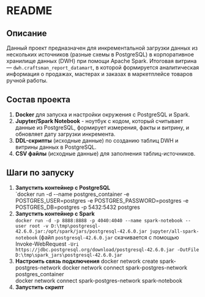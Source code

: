 # README

## Описание

Данный проект предназначен для инкрементальной загрузки данных из нескольких источников (разные схемы в PostgreSQL) в корпоративное хранилище данных (DWH) при помощи Apache Spark. Итоговая витрина — `dwh.craftsman_report_datamart`, в которой формируется аналитическая информация о продажах, мастерах и заказах в маркетплейсе товаров ручной работы.

## Состав проекта

1. **Docker** для запуска и настройки окружения с PostgreSQL и Spark.  
2. **Jupyter/Spark Notebook** - ноутбук с кодом, который считывает данные из PostgreSQL, формирует измерения, факты и витрину, и обновляет дату загрузки инкремента.  
3. **DDL-скрипты** (исходные данные) по созданию таблиц DWH и витрины данных в PostgreSQL.  
4. **CSV файлы** (исходные данные) для заполнения таблиц-источников.


## Шаги по запуску

1. **Запустить контейнер с PostgreSQL**  
  `docker run -d --name postgres_container -e POSTGRES_USER=postgres -e POSTGRES_PASSWORD=postgres -e POSTGRES_DB=postgres -p 5432:5432 postgres
2. **Запустить контейнер с Spark**  
  `docker run -d -p 8888:8888 -p 4040:4040 --name spark-notebook --user root -v D:\tmp\postgresql-42.6.0.jar:/opt/spark/jars/postgresql-42.6.0.jar jupyter/all-spark-notebook`
  (файл `postgresql-42.6.0.jar` скачивается с помощью Invoke-WebRequest `-Uri https://jdbc.postgresql.org/download/postgresql-42.6.0.jar -OutFile D:\tmp\spark_jars\postgresql-42.6.0.jar`
3. **Настроить связь подключения**
  docker network create spark-postgres-network
  docker network connect spark-postgres-network postgres_container       
  docker network connect spark-postgres-network spark-notebook
4. **Запустить скрипт**

